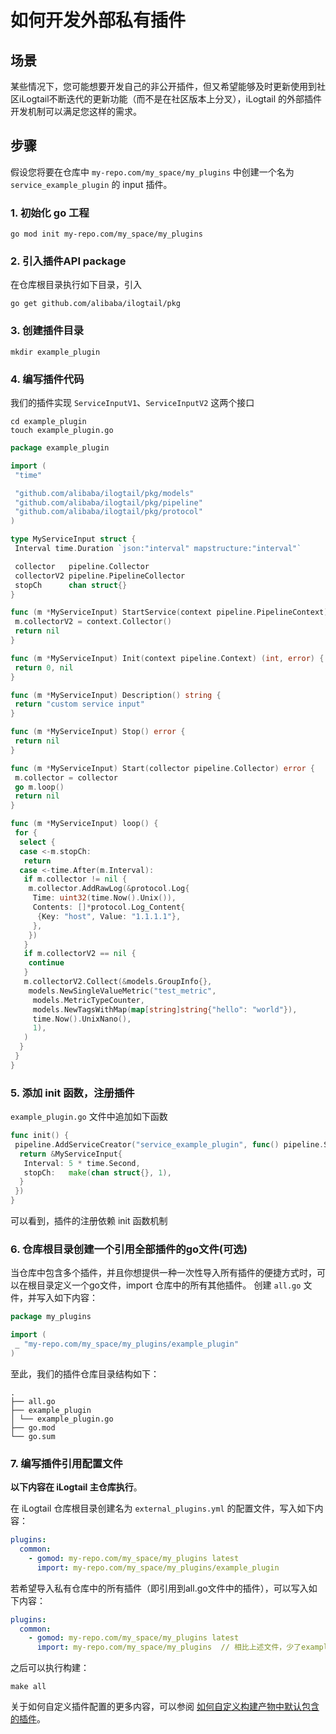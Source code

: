 # 如何开发外部私有插件

## 场景

某些情况下，您可能想要开发自己的非公开插件，但又希望能够及时更新使用到社区iLogtail不断迭代的更新功能（而不是在社区版本上分叉），iLogtail 的外部插件开发机制可以满足您这样的需求。

## 步骤

假设您将要在仓库中 `my-repo.com/my_space/my_plugins` 中创建一个名为 `service_example_plugin` 的 input 插件。

### 1. 初始化 go 工程

```shell
go mod init my-repo.com/my_space/my_plugins
```

### 2. 引入插件API package

在仓库根目录执行如下目录，引入

```shell
go get github.com/alibaba/ilogtail/pkg
```

### 3. 创建插件目录

```shell
mkdir example_plugin
```

### 4. 编写插件代码

我们的插件实现 `ServiceInputV1`、`ServiceInputV2` 这两个接口

```shell
cd example_plugin
touch example_plugin.go
```

```go
package example_plugin

import (
 "time"

 "github.com/alibaba/ilogtail/pkg/models"
 "github.com/alibaba/ilogtail/pkg/pipeline"
 "github.com/alibaba/ilogtail/pkg/protocol"
)

type MyServiceInput struct {
 Interval time.Duration `json:"interval" mapstructure:"interval"`

 collector   pipeline.Collector
 collectorV2 pipeline.PipelineCollector
 stopCh      chan struct{}
}

func (m *MyServiceInput) StartService(context pipeline.PipelineContext) error {
 m.collectorV2 = context.Collector()
 return nil
}

func (m *MyServiceInput) Init(context pipeline.Context) (int, error) {
 return 0, nil
}

func (m *MyServiceInput) Description() string {
 return "custom service input"
}

func (m *MyServiceInput) Stop() error {
 return nil
}

func (m *MyServiceInput) Start(collector pipeline.Collector) error {
 m.collector = collector
 go m.loop()
 return nil
}

func (m *MyServiceInput) loop() {
 for {
  select {
  case <-m.stopCh:
   return
  case <-time.After(m.Interval):
   if m.collector != nil {
    m.collector.AddRawLog(&protocol.Log{
     Time: uint32(time.Now().Unix()),
     Contents: []*protocol.Log_Content{
      {Key: "host", Value: "1.1.1.1"},
     },
    })
   }
   if m.collectorV2 == nil {
    continue
   }
   m.collectorV2.Collect(&models.GroupInfo{},
    models.NewSingleValueMetric("test_metric",
     models.MetricTypeCounter,
     models.NewTagsWithMap(map[string]string{"hello": "world"}),
     time.Now().UnixNano(),
     1),
   )
  }
 }
}
```

### 5. 添加 init 函数，注册插件

`example_plugin.go` 文件中追加如下函数

```go
func init() {
 pipeline.AddServiceCreator("service_example_plugin", func() pipeline.ServiceInput {
  return &MyServiceInput{
   Interval: 5 * time.Second,
   stopCh:   make(chan struct{}, 1),
  }
 })
}
```

可以看到，插件的注册依赖 init 函数机制

### 6. 仓库根目录创建一个引用全部插件的go文件(可选)

当仓库中包含多个插件，并且你想提供一种一次性导入所有插件的便捷方式时，可以在根目录定义一个go文件，import 仓库中的所有其他插件。
创建 `all.go` 文件，并写入如下内容：

```go
package my_plugins

import (
 _ "my-repo.com/my_space/my_plugins/example_plugin"
)

```

至此，我们的插件仓库目录结构如下：

```plain
.
├── all.go
├── example_plugin
│ └── example_plugin.go
├── go.mod
└── go.sum

```

### 7. 编写插件引用配置文件

**以下内容在 iLogtail 主仓库执行**。

在 iLogtail 仓库根目录创建名为 `external_plugins.yml` 的配置文件，写入如下内容：

```yaml
plugins:
  common:
    - gomod: my-repo.com/my_space/my_plugins latest
      import: my-repo.com/my_space/my_plugins/example_plugin

```

若希望导入私有仓库中的所有插件（即引用到all.go文件中的插件），可以写入如下内容：

```yaml
plugins:
  common:
    - gomod: my-repo.com/my_space/my_plugins latest
      import: my-repo.com/my_space/my_plugins  // 相比上述文件，少了example_plugin部分

```

之后可以执行构建：

```shell
make all
```

关于如何自定义插件配置的更多内容，可以参阅 [如何自定义构建产物中默认包含的插件](how-to-custom-builtin-plugins.md)。
